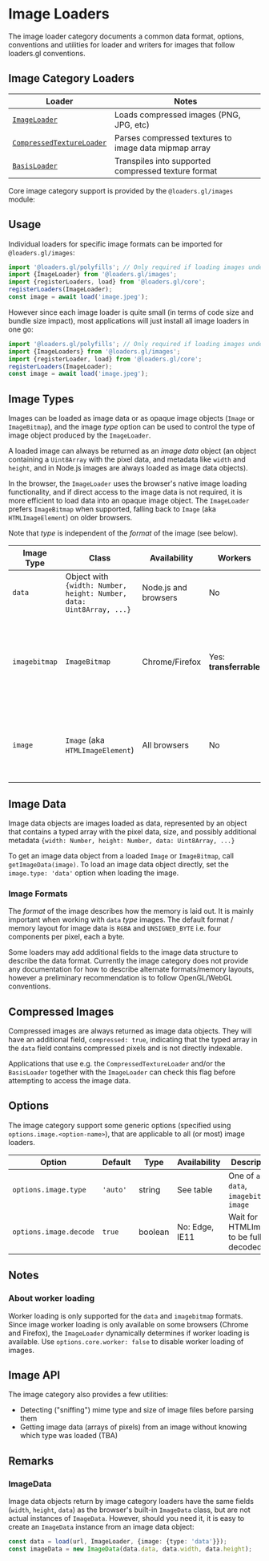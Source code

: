 # Image Loaders

The image loader category documents a common data format, options, conventions and utilities for loader and writers for images that follow loaders.gl conventions.

## Image Category Loaders

| Loader                                                                                      | Notes                                                 |
| ------------------------------------------------------------------------------------------- | ----------------------------------------------------- |
| [`ImageLoader`](/docs/modules/images/api-reference/image-loader)                            | Loads compressed images (PNG, JPG, etc)               |
| [`CompressedTextureLoader`](/docs/modules/textures/api-reference/compressed-texture-loader) | Parses compressed textures to image data mipmap array |
| [`BasisLoader`](/docs/modules/textures/api-reference/basis-loader)                          | Transpiles into supported compressed texture format   |

Core image category support is provided by the `@loaders.gl/images` module:

## Usage

Individual loaders for specific image formats can be imported for `@loaders.gl/images`:

```typescript
import '@loaders.gl/polyfills'; // Only required if loading images under Node.js
import {ImageLoader} from '@loaders.gl/images';
import {registerLoaders, load} from '@loaders.gl/core';
registerLoaders(ImageLoader);
const image = await load('image.jpeg');
```

However since each image loader is quite small (in terms of code size and bundle size impact), most applications will just install all image loaders in one go:

```typescript
import '@loaders.gl/polyfills'; // Only required if loading images under Node.js
import {ImageLoaders} from '@loaders.gl/images';
import {registerLoader, load} from '@loaders.gl/core';
registerLoaders(ImageLoader);
const image = await load('image.jpeg');
```

## Image Types

Images can be loaded as image data or as opaque image objects (`Image` or `ImageBitmap`), and the image _type_ option can be used to control the type of image object produced by the `ImageLoader`.

A loaded image can always be returned as an _image data_ object (an object containing a `Uint8Array` with the pixel data, and metadata like `width` and `height`, and in Node.js images are always loaded as image data objects).

In the browser, the `ImageLoader` uses the browser's native image loading functionality, and if direct access to the image data is not required, it is more efficient to load data into an opaque image object. The `ImageLoader` prefers `ImageBitmap` when supported, falling back to `Image` (aka `HTMLImageElement`) on older browsers.

Note that _type_ is independent of the _format_ of the image (see below).

| Image Type    | Class                                                                | Availability         | Workers                | Description                                                                                                           |
| ------------- | -------------------------------------------------------------------- | -------------------- | ---------------------- | --------------------------------------------------------------------------------------------------------------------- |
| `data`        | Object with `{width: Number, height: Number, data: Uint8Array, ...}` | Node.js and browsers | No                     | Compatible with headless gl.                                                                                          |
| `imagebitmap` | `ImageBitmap`                                                        | Chrome/Firefox       | Yes: **transferrable** | A newer JavaScript class designed for efficient loading of images, optimized for use in worker threads and with WebGL |
| `image`       | `Image` (aka `HTMLImageElement`)                                     | All browsers         | No                     | The traditional HTML/JavaScript class used for image loading into DOM trees. WebGL compatible.                        |

## Image Data

Image data objects are images loaded as data, represented by an object that contains a typed array with the pixel data, size, and possibly additional metadata `{width: Number, height: Number, data: Uint8Array, ...}`

To get an image data object from a loaded `Image` or `ImageBitmap`, call `getImageData(image)`. To load an image data object directly, set the `image.type: 'data'` option when loading the image.

### Image Formats

The _format_ of the image describes how the memory is laid out. It is mainly important when working with `data` _type_ images. The default format / memory layout for image data is `RGBA` and `UNSIGNED_BYTE` i.e. four components per pixel, each a byte.

Some loaders may add additional fields to the image data structure to describe the data format. Currently the image category does not provide any documentation for how to describe alternate formats/memory layouts, however a preliminary recommendation is to follow OpenGL/WebGL conventions.

## Compressed Images

Compressed images are always returned as image data objects. They will have an additional field, `compressed: true`, indicating that the typed array in the `data` field contains compressed pixels and is not directly indexable.

Applications that use e.g. the `CompressedTextureLoader` and/or the `BasisLoader` together with the `ImageLoader` can check this flag before attempting to access the image data.

## Options

The image category support some generic options (specified using `options.image.<option-name>`), that are applicable to all (or most) image loaders.

| Option                 | Default  | Type    | Availability   | Description                                   |
| ---------------------- | -------- | ------- | -------------- | --------------------------------------------- |
| `options.image.type`   | `'auto'` | string  | See table      | One of `auto`, `data`, `imagebitmap`, `image` |
| `options.image.decode` | `true`   | boolean | No: Edge, IE11 | Wait for HTMLImages to be fully decoded.      |

## Notes

### About worker loading

Worker loading is only supported for the `data` and `imagebitmap` formats. Since image worker loading is only available on some browsers (Chrome and Firefox), the `ImageLoader` dynamically determines if worker loading is available. Use `options.core.worker: false` to disable worker loading of images.

## Image API

The image category also provides a few utilities:

- Detecting ("sniffing") mime type and size of image files before parsing them
- Getting image data (arrays of pixels) from an image without knowing which type was loaded (TBA)

## Remarks

### ImageData

Image data objects return by image category loaders have the same fields (`width`, `height`, `data`) as the browser's built-in `ImageData` class, but are not actual instances of `ImageData`. However, should you need it, it is easy to create an `ImageData` instance from an image data object:

```typescript
const data = load(url, ImageLoader, {image: {type: 'data'}});
const imageData = new ImageData(data.data, data.width, data.height);
```
